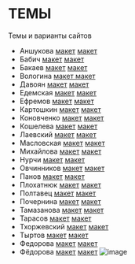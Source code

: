 # ТЕМЫ
Темы и варианты сайтов


- Аншукова	[макет](https://www.figma.com/design/CDIskeDKH8weTxq0bCASer/LEVEL-Fitness-%2F-Main-(PROD)?node-id=0-1&p=f&t=hndSXKGgMSVig41H-0)	[макет](https://www.figma.com/design/CDIskeDKH8weTxq0bCASer/LEVEL-Fitness-%2F-Main-(PROD)?node-id=0-1&p=f&t=hndSXKGgMSVig41H-0)
- Бабич	[макет](https://www.figma.com/design/QMBCwrRYMZkdegVS5hYDWQ/%D1%85%D0%B8%D0%BC%D1%87%D0%B8%D1%81%D1%82%D0%BA%D0%B0?node-id=392-2&p=f&t=813sqDtMO77A1kWq-0)	[макет](https://www.figma.com/design/v6H38JFUVvCffCatJlfu6l/%D0%BA%D1%83%D1%80%D1%81%D1%8B-%D0%B8%D0%BD%D0%B2%D0%B5%D1%81%D1%82%D0%BE%D1%80%D0%B0?node-id=0-1&p=f&t=gKXO9RmPhfxoFrkz-0)
- Бакаев	[макет](https://www.figma.com/design/IDdWJx6mF2zcwXG9IHCTeW/%D1%87%D0%B0%D0%B9%D0%BD%D0%B8%D0%BA?node-id=0-1&p=f&t=lAC19vXwhjamCXpj-0)	[макет](https://www.figma.com/design/23cqsV7UvjsABiA3wLs447/%D0%BC%D0%B5%D1%82%D0%B0%D0%BB%D0%BB%D0%BE%D0%BE%D0%B1%D1%80%D0%B0%D0%B1%D0%BE%D1%82%D0%BA%D0%B0?node-id=0-1&p=f&t=KCCop5NPmGsfRvwR-0)
- Вологина	[макет ](https://www.figma.com/design/Bcd3633Hu10Li0aeGOBevd/%D0%BF%D0%B0%D0%BA%D0%B5%D1%82%D1%8B?node-id=0-1&p=f&t=KcLoqluwekulwqhA-0)	[макет](https://www.figma.com/design/Bcd3633Hu10Li0aeGOBevd/%D0%BF%D0%B0%D0%BA%D0%B5%D1%82%D1%8B?node-id=0-1&p=f&t=KcLoqluwekulwqhA-0)
- Давоян	[макет](https://www.figma.com/design/Z7laMvcwVncCLde58Y3CCf/%D0%B4%D0%B8%D0%B4%D0%B6%D0%B8%D1%82%D0%B0%D0%BB-%D0%B0%D0%B3%D0%B5%D0%BD%D1%82%D1%81%D1%82%D0%B2%D0%BE?node-id=0-1&p=f&t=YEsRI3Z3XCmzOM37-0)	[макет](https://www.figma.com/design/gsOhjFFQhugmWeL0Mj50nM/%D1%80%D0%B5%D0%BA%D0%BB%D0%B0%D0%BC%D0%B0?node-id=0-1&p=f&t=Sn6EwybhLrCdNupQ-0)
- Едемская	[макет](https://www.figma.com/design/Ctsx4INpKuUAqDXuL2XCeW/%D0%BC%D0%B5%D0%B4-%D0%BF%D0%BE%D0%BC%D0%BE%D1%89%D1%8C?node-id=0-1&p=f&t=bPNgz5JtxR51dc1r-0)	[макет](https://www.figma.com/design/MKDp0iBRQTvc2UhqoZdM6b/%D0%BC%D0%B0%D0%B3%D0%B0%D0%B7%D0%B8%D0%BD-%D1%81-%D1%82%D0%BE%D0%B2%D0%B0%D1%80%D0%B0%D0%BC%D0%B8?node-id=0-1&p=f&t=dlC4XiYpHy1nmgqd-0)
- Ефремов	[макет](https://www.figma.com/design/p9gw45AZjLk1y0KBHKJypG/%D0%B7%D0%B0%D0%B3%D1%80%D0%B0%D0%BD%D0%BF%D0%B0%D1%81%D0%BF%D0%BE%D1%80%D1%82?node-id=307-2&t=K826XpdHicxBtUIq-0)	[макет](https://www.figma.com/design/vpELuRTqcJXnz3IC0r8LC3/%D0%B2%D0%B5%D0%B1-%D1%81%D1%82%D1%83%D0%B4%D0%B8%D1%8F?node-id=3-0&p=f&t=BeGXEUiEaFVGc1pW-0)
- Картошкин	[макет](https://www.figma.com/design/dQak61zg9kZfiyRzs61epE/%D0%B3%D1%80%D0%B0%D1%84%D1%84%D0%B8%D1%82%D0%B8?node-id=0-1&p=f&t=gt7dMjP8Tj5CLEDJ-0)	[макет](https://www.figma.com/design/45faMxJUUkclseaA4lqhhl/%D1%88%D0%BA%D0%BE%D0%BB%D0%B0-%D0%B0%D0%BD%D0%B3%D0%BB%D0%B8%D0%B9%D1%81%D0%BA%D0%BE%D0%B3%D0%BE?node-id=0-1&p=f&t=9N92ggj0m2vUBlTX-0)
- Коновченко	[макет](https://www.figma.com/design/7nFCrFNELzGPlOrcyblm9c/%D0%BD%D0%B5%D0%B4%D0%B2%D0%B8%D0%B6%D0%B8%D0%BC%D0%BE%D1%81%D1%82%D1%8C-%D0%B3%D1%80%D1%83%D0%B7%D0%B8%D1%8F?node-id=0-1&p=f&t=2SGbIAd33502qfal-0)	[макет](https://www.figma.com/design/pLnM7X9KdeXdfMLpQOWDO0/%D0%B0%D0%B2%D1%82%D0%BE%D0%B2%D1%8B%D1%85%D0%BE%D0%B4%D0%BD%D1%8B%D0%B5?node-id=95-766&t=qpSOOPyYIfy9swQX-0)
- Кошелева	[макет](https://www.figma.com/design/5TAKEABALF7UdmNDDVILFY/%D1%88%D0%BA%D0%BE%D0%BB%D0%B0-%D1%81%D0%B5%D1%80%D1%84%D0%B8%D0%BD%D0%B3%D0%B0?node-id=0-1&p=f&t=Rh65R11ty7NSl6EU-0)	[макет](https://www.figma.com/design/vpELuRTqcJXnz3IC0r8LC3/%D0%B2%D0%B5%D0%B1-%D1%81%D1%82%D1%83%D0%B4%D0%B8%D1%8F?node-id=3-0&p=f&t=BeGXEUiEaFVGc1pW-0)
- Лаевский	[макет](https://www.figma.com/design/2yOWP9KnyIpjMcAamZKsz3/%D0%B0%D0%B2%D1%82%D0%BE?node-id=0-1&p=f&t=DrzMZsVp6EpPxenm-0)	[макет](https://www.figma.com/design/2ID86uO32avVumv7dv4BQh/%D1%81%D0%BA%D0%BB%D0%B0%D0%B4%D1%81%D0%BA%D0%B0%D1%8F-%D0%BB%D0%BE%D0%B3%D0%B8%D1%81%D1%82%D0%B8%D0%BA%D0%B0?node-id=0-1&p=f&t=kep5IasEB2EcjNs5-0)
- Масловская	[макет](https://www.figma.com/design/qVwYCYuj6ZyocXDtyKRPtg/%D1%81%D0%BE%D1%83%D1%81-%D0%B4%D0%BB%D1%8F-%D0%BA%D0%BE%D1%84%D0%B5?node-id=0-1&p=f&t=StTDPD9WbNk1mqcF-0)	[макет](https://www.figma.com/design/Mw8KjEfnPPP07lJeoJdFIV/VPN?node-id=0-1&p=f&t=5Vi8DGpOnWkHGMnp-0)
- Михайлова	[макет](https://www.figma.com/design/LVwLnox2Z0bUolNDQQo58i/%D0%9F%D0%B5%D0%BD%D0%BE%D0%BF%D0%BB%D0%B0%D1%81%D1%82?node-id=2-6&p=f&t=EhZijyCEIe7SjuXm-0)	[макет](https://www.figma.com/design/wHtk9EN8DTPBG5aQennqmG/%D1%80%D0%B0%D1%81%D1%82%D0%B5%D0%BD%D0%B8%D1%8F-%D0%B2-%D0%B8%D0%BD%D1%82%D0%B5%D1%80%D1%8C%D0%B5%D1%80%D0%B5?node-id=0-1&p=f&t=Wr9K8WJKA1b8ZiP5-0)
- Нурчи	[макет](https://www.figma.com/design/ZlXzt2jmU6BCoFpDBa9sFh/%D0%BA%D0%BE%D0%B2%D1%80%D0%B8%D0%BA%D0%B8-%D0%B4%D0%BB%D1%8F-%D0%B0%D0%B2%D1%82%D0%BE?node-id=0-1&p=f&t=OqlEthEiYVO3ZY75-0	) [макет](https://www.figma.com/design/kKcfvyJhwl475qRHBodLrR/%D0%BE%D0%B7%D0%B5%D0%BB%D0%B5%D0%BD%D0%B5%D0%BD%D0%B8%D0%B5?node-id=0-1&p=f&t=D1Zk1FlK6ZPvZJ4F-0)
- Овчинников	[макет](https://www.figma.com/design/tc8c4eVBscMQS0IkiJ9ksU/%D0%BA%D0%BE%D1%81%D1%82%D1%8E%D0%BC?node-id=0-1&p=f&t=FDkIiylWa0uQC9C6-0)	[макет](https://www.figma.com/design/vrfes2odB5WyNaa8qzrfqn/%D1%84%D0%B8%D0%BD%D0%B0%D0%BD%D1%81%D0%BE%D0%B2%D1%8B%D0%B9-%D0%BF%D0%BE%D0%BC%D0%BE%D1%89%D0%BD%D0%B8%D0%BA?node-id=1479-13128&p=f&t=YMmELAs0Fu2JV9kY-0)
- Панов	[макет](https://www.figma.com/design/goVn5q7DTI3NPgSFCecqfn/%D0%BE%D1%87%D0%BA%D0%B8?node-id=0-1&p=f&t=KneqWfXFN182kGQ1-0)	[макет](https://www.figma.com/design/U7oraQeJTGrunTiFL6QjeY/%D0%B5%D0%B3%D0%B8%D0%BF%D0%B5%D1%82?node-id=4712-4&p=f&t=b15g4VGmJ6tpEKix-0)
- Плохатнюк	[макет](https://www.figma.com/design/8kWzsGIVrj5sSrHs2u9XB8/%D0%BD%D0%BE%D1%83%D1%82?node-id=0-1&p=f&t=MKjM6QfxL4hr1w9l-0)	[макет](https://www.figma.com/design/6kKMQSH2BQOlETFGc1jGgW/%D0%BF%D0%BE%D0%B9%D0%B7%D0%BE%D0%BD?node-id=0-1&p=f&t=X1ayDS7sIOadSTL0-0)
- Полтавец	[макет](https://www.figma.com/design/224awRJePufCipX454Hv7L/%D1%81%D1%82%D1%80%D0%B0%D1%85%D0%BE%D0%B2%D0%BE%D0%B5-%D0%B0%D0%B3%D0%B5%D0%BD%D1%82%D1%81%D1%82%D0%B2%D0%BE?node-id=0-1&p=f&t=13qtE1TGpsnrzoh9-0)	[макет](https://www.figma.com/design/2VodSB3L4rkOx0ZqJJ45lI/%D0%B0%D0%BA%D1%81%D0%B5%D1%81%D1%81%D1%83%D0%B0%D1%80%D1%8B?node-id=0-1&p=f&t=Vv0WasRy60bjPgkL-0)
- Почернина	[макет](https://www.figma.com/design/XsOp5J3HjpPa66JBjr7UBl/%D1%8E%D1%80%D0%B8%D1%81%D1%82?node-id=0-1&p=f&t=rCtWsYatBcObwz4k-0)	[макет](https://www.figma.com/design/zu0gSGqjl6YIzHL5hlXWtf/%D1%80%D0%BE%D0%B7%D1%8B?node-id=0-1&p=f&t=KJdDsnbj0WYCc5zy-0)
- Тамазанова	[макет](https://www.figma.com/design/AiIxpp3hwZKQlayJ7aBM5l/%D0%B8%D0%B7%D0%B4%D0%B5%D0%BB%D0%B8%D1%8F-%D0%B8%D0%B7-%D0%BA%D0%B0%D0%BC%D0%BD%D1%8F?node-id=0-1&p=f&t=YOSimmRXfp9ejK2V-0	) [макет](https://www.figma.com/design/A0sN4ybXOXzKPywak9cJYR/%D1%8D%D1%81%D1%82%D0%B5%D1%82%D0%B8%D1%87%D0%B5%D1%81%D0%BA%D0%B0%D1%8F-%D0%BA%D0%BE%D1%81%D0%BC%D0%B5%D1%82%D0%BE%D0%BB%D0%BE%D0%B3%D0%B8%D1%8F?node-id=2-160&p=f&t=QzdcFdCJ2M4gYxwY-0)
- Тарасов	[макет](https://www.figma.com/design/JyqDDvxZoq6TvukY9NthsH/%D0%B0%D0%B2%D1%82%D0%BE%D1%82%D0%BE%D0%B2%D0%B0%D1%80%D1%8B?node-id=0-1&p=f&t=xngeCVDbT85pCZwa-0)	[макет](https://www.figma.com/design/AU5SRNBLAbx2j5P2oxOjDO/%D0%B3%D0%B0%D0%B4%D0%B6%D0%B5%D1%82%D1%8B-%D0%BD%D0%B0-%D0%B7%D0%B0%D0%BA%D0%B0%D0%B7?node-id=0-1&p=f&t=LmaLdGkacru5MEG4-0)
- Тхоржевский	[макет](https://www.figma.com/design/wPUJ5P0a78pNMBsM6TvtHQ/%D0%BA%D0%BB%D0%B8%D0%BD%D0%B8%D0%BA%D0%B0?node-id=0-1&p=f&t=g2oHdL1qbn0PvMsc-0)	[макет](https://www.figma.com/design/BKduxHxFf0tHqXeXcrBdmy/%D0%B4%D0%B5%D0%BC%D0%BE%D0%BD%D1%82%D0%B0%D0%B6-%D0%BF%D0%B5%D1%80%D0%B5%D0%B3%D0%BE%D1%80%D0%BE%D0%B4%D0%BE%D0%BA?node-id=0-1&p=f&t=De9m10AAKf6ZlmS1-0)
- Тыртов	[макет](https://www.figma.com/design/yJodMgILMUQhW9FrrPyU4h/%D0%9C%D0%B0%D0%B3%D0%B0%D0%B7%D0%B8%D0%BD-%D1%87%D0%B0%D1%81%D0%BE%D0%B2?node-id=317-570&p=f&t=SQJBk1cq24vXfQXA-0)	[макет](https://www.figma.com/design/2i1cbcVlKdZp4eEMXJXBo9/%D0%B3%D0%B0%D0%B4%D0%B6%D0%B5%D1%82?node-id=0-1&p=f&t=xvWK6j1Hq9oI05YY-0)
- Федорова	[макет](https://www.figma.com/design/BV0xI8E2LHP3oVihgcoXGq/%D1%80%D0%B5%D0%BA%D0%BB%D0%B0%D0%BC%D0%BD%D0%BE%D0%B5-%D0%B0%D0%B3%D0%B5%D0%BD%D1%82%D1%81%D1%82%D0%B2%D0%BE?node-id=0-1&p=f&t=w9Aq5LceINEYVEs0-0)	[макет](https://www.figma.com/design/PM2w2JNUQpBQIyThwydfGE/%D0%BA%D1%83%D1%80%D1%81-%D0%BF%D0%BE-%D0%BA%D0%BE%D0%BC%D0%BF%D1%8C%D1%8E%D1%82%D0%B5%D1%80%D0%BD%D0%BE%D0%B9-%D1%81%D0%B1%D0%BE%D1%80%D0%BA%D0%B5?node-id=0-1&p=f&t=QTUgzivCBzeBnj4g-0)
- Фёдорова	[макет](https://www.figma.com/design/Bcd3633Hu10Li0aeGOBevd/%D0%BF%D0%B0%D0%BA%D0%B5%D1%82%D1%8B?node-id=0-1&p=f&t=KcLoqluwekulwqhA-0)	[макет](https://www.figma.com/design/Y0KlJldsoUJPP7qqnxXC1q/%D0%BA%D0%BE%D1%81%D0%BC%D0%BE%D1%81?node-id=0-1&p=f&t=XXqwHtNW6Z6OWvl8-0)
![image](https://github.com/user-attachments/assets/5e6026bc-38c9-4236-a0f2-45f0458082eb)
